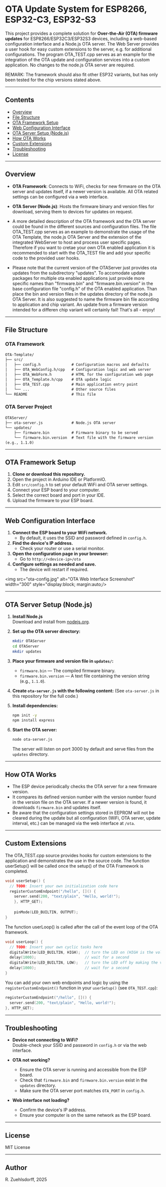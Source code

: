 # OTA Update System for ESP8266, ESP32-C3, ESP32-S3

This project provides a complete solution for **Over-the-Air (OTA) firmware updates** for ESP8266/ESP32C3/ESP32S3 devices, including a web-based configuration interface and a Node.js OTA server.
The Web Server provides a user hook for easy custom extensions to the server, e.g. for additional configurations. The program OTA_TEST.cpp serves as an example for the integration of the OTA update 
and configuration services into a custom application. No changes to the node.js OTA server are required.

REMARK:  The framework should also fit other ESP32 variants, but has only been tested for the chip versions stated above.

---

## Contents

- [Overview](#overview)
- [File Structure](#file-structure)
- [OTA Framework Setup](#ota-framework-setup)
- [Web Configuration Interface](#web-configuration-interface)
- [OTA Server Setup (Node.js)](#ota-server-setup-nodejs)
- [How OTA Works](#how-ota-works)
- [Custom Extensions](#custom-extensions)
- [Troubleshooting](#troubleshooting)
- [License](#license)

---

## Overview

- **OTA Framework**: Connects to WiFi, checks for new firmware on the OTA server and updates itself, if a newer version is available. All OTA related settings can be configured via a web interface.
- **OTA Server (Node.js)**: Hosts the firmware binary and version files for download, serving them to devices for updates on request.

- A more detailed description of the OTA framework and the OTA server could be found in the different sources and configuration files. The file OTA_TEST.cpp serves as an example to demonstrate the usage of the OTA Template, the node.js OTA Server and the extension of the integrated WebServer to host and process user specific pages. Therefore if you want to cretae your own OTA enabled application it is recommended to start with the OTA_TEST file and add your specific code to the provided user hooks.

- Please note that the current version of the OTAServer just provides ota updates from the subdirectory "updates". To accomodate update packages for multiple ota enabled applications just provide more specific names than "firmware.bin" and "firmware.bin.version" in the base configuration file "config.h" of the OTA enabled application. Than place the bin and version files in the updates directory of the node.js OTA Server. It is also suggested to name the firmware bin file according to application and chip variant. An update from a firmware version intended for a differen chip variant will certainly fail! That's all - enjoy!
 
---

## File Structure

### OTA Framework

```
OTA-Template/
├── src/
│   ├── config.h              # Configuration macros and defaults
│   ├── OTA_WebConfig.h/cpp   # Configuration logic and web server
│   ├── OTA_WebForm.h         # HTML for the configuration web page
│   ├── OTA_Template.h/cpp    # OTA update logic
│   ├── OTA_TEST.cpp          # Main application entry point
│   └── ...                   # Other source files
└── README                    # This file
```

### OTA Server Project

```
OTAServer/
├── ota-server.js             # Node.js OTA server
└── updates/
    ├── firmware.bin          # Firmware binary to be served
    └── firmware.bin.version  # Text file with the firmware version (e.g., 1.1.0)
```

---

## OTA Framework Setup

1. **Clone or download this repository.**
2. Open the project in Arduino IDE or PlatformIO.
3. Edit `src/config.h` to set your default WiFi and OTA server settings.
4. Connect your ESP board to your computer.
5. Select the correct board and port in your IDE.
6. Upload the firmware to your ESP board.

---

## Web Configuration Interface

1. **Connect the ESP board to your WiFi network.**
   - By default, it uses the SSID and password defined in `config.h`.
2. **Find the device's IP address.**
   - Check your router or use a serial monitor.
3. **Open the configuration page in your browser:**
   - Go to `http://<device-ip>/ota`
4. **Configure settings as needed and save.**
   - The device will restart if required.


<img src="ota-config.jpg" alt="OTA Web Interface Screenshot" width="300" style="display:block; margin:auto;/>

---

## OTA Server Setup (Node.js)

1. **Install Node.js**  
   Download and install from [nodejs.org](https://nodejs.org/).

2. **Set up the OTA server directory:**
   ```sh
   mkdir OTAServer
   cd OTAServer
   mkdir updates
   ```

3. **Place your firmware and version file in `updates/`:**
   - `firmware.bin` — The compiled firmware binary.
   - `firmware.bin.version` — A text file containing the version string (e.g., `1.1.0`).

4. **Create `ota-server.js` with the following content:**
   (See `ota-server.js` in this repository for the full code.)

5. **Install dependencies:**
   ```sh
   npm init -y
   npm install express
   ```

6. **Start the OTA server:**
   ```sh
   node ota-server.js
   ```
   The server will listen on port 3000 by default and serve files from the `updates` directory.

---

## How OTA Works

- The ESP device periodically checks the OTA server for a new firmware version.
- It compares its defined version number with the version number found in the version file on the OTA server. 
  If a newer version is found, it downloads `firmware.bin` and updates itself.
- Be aware that the configuration settings stored in EEPROM will not be cleared during the update but 
  all configuration (WiFi, OTA server, update interval, etc.) can be managed via the web interface at `/ota`.

---

## Custom Extensions

The OTA_TEST.cpp source provides hooks for custom extensions to the application and demonstrates the use in the source code.
The function userSetup() will be called once the setup() of the OTA Framework is completed. 

```cpp
void userSetup() {
  // TODO: Insert your own initialization code here
  registerCustomEndpoint("/hello", []() {
    server.send(200, "text/plain", "Hello, world!");
    }, HTTP_GET);

    pinMode(LED_BUILTIN, OUTPUT);
}
```
The function userLoop() is called after the call of the event loop of the OTA framework.

```cpp
void userLoop() {
  // TODO: Insert your own cyclic tasks here
  digitalWrite(LED_BUILTIN, HIGH);  // turn the LED on (HIGH is the voltage level)
  delay(1000);                      // wait for a second
  digitalWrite(LED_BUILTIN, LOW);   // turn the LED off by making the voltage LOW
  delay(1000);                      // wait for a second
}
```

You can add your own web endpoints and logic by using the `registerCustomEndpoint()` function in your `userSetup()` (see `OTA_TEST.cpp`):

```cpp
registerCustomEndpoint("/hello", []() {
  server.send(200, "text/plain", "Hello, world!");
}, HTTP_GET);
```

---

## Troubleshooting

- **Device not connecting to WiFi?**  
  Double-check your SSID and password in `config.h` or via the web interface.

- **OTA not working?**  
  - Ensure the OTA server is running and accessible from the ESP board.
  - Check that `firmware.bin` and `firmware.bin.version` exist in the `updates` directory.
  - Make sure the OTA server port matches `OTA_PORT` in `config.h`.

- **Web interface not loading?**  
  - Confirm the device's IP address.
  - Ensure your computer is on the same network as the ESP board.

---

## License

MIT License

---

## Author

R. Zuehlsdorff, 2025

